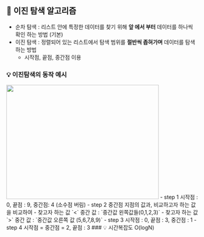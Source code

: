 
## 📌 이진 탐색 알고리즘
- 순차 탐색 : 리스트 안에 특정한 데이터를 찾기 위해 **앞 에서 부터** 데이터를 하나씩 확인 하는 방법 (기본)
- 이진 탐색 : 정렬되어 있는 리스트에서 탐색 범위를 **절반씩 좁혀가며** 데이터를 탐색하는 방법
  - 시작점, 끝점, 중간점 이용

### 💡 이진탐색의 동작 예시
<img src="https://user-images.githubusercontent.com/118495946/214482744-ea5e97b6-f729-4f6d-bafe-57762d07ee94.jpeg" width="400" height="300"/>
- step 1 시작점 : 0, 끝점 : 9, 중간점: 4 (소수점 버림)
- step 2 중간점 지점의 값과, 비교하고자 하는 값을 비교하여
  - 찾고자 하는 값 `<` 중간 값 : `중간값 왼쪽값들(0,1,2,3)`
  - 찾고자 하는 값 `>` 중간 값 : `중간값 오른쪽 값 (5,6,7,8,9)`
- step 3 시작점 : 0, 끝점 : 3, 중간점 : 1
- step 4 시작점 = 중간점 = 2, 끝점 : 3
### 💡 시간복잡도 O(logN)
